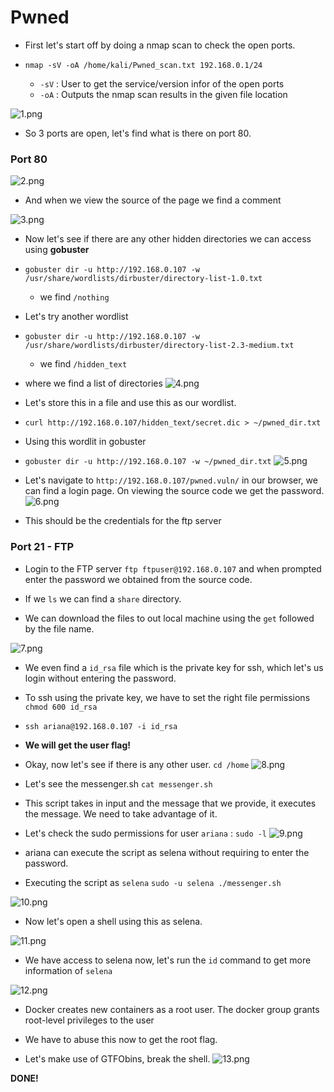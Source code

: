 # Pwned 

- First let's start off by doing a nmap scan to check the open ports.
- `nmap -sV -oA /home/kali/Pwned_scan.txt 192.168.0.1/24`

	- `-sV` : User to get the service/version infor of the open ports
	- `-oA` : Outputs the nmap scan results in the given file location

![1.png](images/1.png)
- So 3 ports are open, let's find what is there on port 80.

### Port 80 
![2.png](images/2.png) 
- And when we view the source of the page we find a comment

![3.png](images/3.png)

- Now let's see if there are any other hidden directories we can access using **gobuster** 

- `gobuster dir -u http://192.168.0.107 -w /usr/share/wordlists/dirbuster/directory-list-1.0.txt`
	- we find `/nothing`

- Let's try another wordlist
- `gobuster dir -u http://192.168.0.107 -w /usr/share/wordlists/dirbuster/directory-list-2.3-medium.txt`
	- we find `/hidden_text`
- where we find a list of directories 
![4.png](images/4.png)
- Let's store this in a file and use this as our wordlist.
- `curl http://192.168.0.107/hidden_text/secret.dic > ~/pwned_dir.txt`
- Using this wordlit in gobuster
- `gobuster dir -u http://192.168.0.107 -w ~/pwned_dir.txt`
![5.png](images/5.png)

- Let's navigate to `http://192.168.0.107/pwned.vuln/` in our browser, we can find a login page. On viewing the source code we get the password. 
![6.png](images/6.png)
- This should be the credentials for the ftp server

### Port 21 - FTP

- Login to the FTP server `ftp ftpuser@192.168.0.107` and when prompted enter the password we obtained from the source code.
- If we `ls` we can find a `share` directory.

- We can download the files to out local machine using the `get` followed by the file name.

![7.png](images/7.png)
- We even find a `id_rsa` file which is the private key for ssh, which let's us login without entering the password.

- To ssh using the private key, we have to set the right file permissions `chmod 600 id_rsa`
- `ssh ariana@192.168.0.107 -i id_rsa`

- **We will get the user flag!**

- Okay, now let's see if there is any other user. `cd /home`
![8.png](images/8.png)

- Let's see the messenger.sh `cat messenger.sh`
- This script takes in input and the message that we provide, it executes the message. We need to take advantage of it.

- Let's check the sudo permissions for user `ariana` : `sudo -l`
![9.png](images/9.png)
- ariana can execute the script as selena without requiring to enter the password.

- Executing the script as `selena` `sudo -u selena ./messenger.sh`

![10.png](images/10.png)
- Now let's open a shell using this as selena.

![11.png](images/11.png)

- We have access to selena now, let's run the `id`  command to get more information of `selena`

![12.png](images/12.png)

- Docker creates new containers as a root user. The docker group grants root-level privileges to the user 

- We have to abuse this now to get the root flag.
- Let's make use of GTFObins, break the shell.
![13.png](images/13.png)

**DONE!**